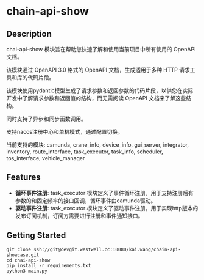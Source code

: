 # chain-api-show

## Description

chai-api-show 模块旨在帮助您快速了解和使用当前项目中所有使用的 OpenAPI 文档。

该模块通过 OpenAPI 3.0 格式的 OpenAPI 文档，生成适用于多种 HTTP 请求工具和库的代码片段。

该模块使用pydantic模型生成了请求参数和返回参数的代码片段，以供您在实际开发中了解请求参数和返回值的结构，而无需阅读 OpenAPI 文档来了解这些结构。

同时支持了异步和同步函数调用。

支持nacos注册中心和单机模式，通过配置切换。

当前支持的模块: camunda, crane_info, device_info, gui_server, integrator, inventory, route_interface, task_executor, task_info, scheduler, tos_interface, vehicle_manager

## Features

- **循环事件注册**: task_executor 模块定义了事件循环注册，用于支持注册后有参数的和固定频率的接口回调，循环事件由camunda驱动。
- **驱动事件注册**: task_executor 模块定义了驱动事件注册，用于实现http版本的发布订阅机制，订阅方需要进行注册和事件通知接口。

## Getting Started

```shell
git clone ssh://git@devgit.westwell.cc:10080/kai.wang/chain-api-showcase.git
cd chai-api-show
pip install -r requirements.txt
python3 main.py